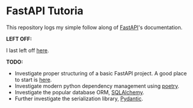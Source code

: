 # FastAPI Tutoria

This repository logs my simple follow along of
[FastAPI](https://fastapi.tiangolo.com/)'s documentation.

**LEFT OFF:**

I last left off [here](https://fastapi.tiangolo.com/tutorial/extra-models/).

**TODO:**

- Investigate proper structuring of a basic FastAPI project. A good place to
  start is
  [here](https://dev.to/alexvanzyl/fastapi-simple-application-structure-from-scratch-2mem).
- Investigate modern python dependency management using
  [poetry](https://python-poetry.org/docs/).
- Investigate the popular database ORM,
  [SQLAlchemy](https://www.sqlalchemy.org/).
- Further investigate the serialization library,
  [Pydantic](https://docs.pydantic.dev/latest/).
